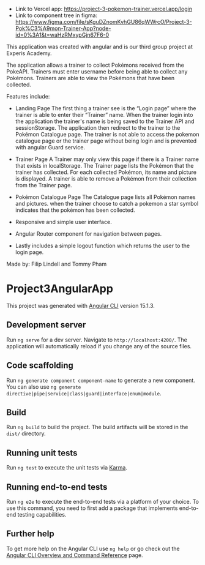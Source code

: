 - Link to Vercel app: https://project-3-pokemon-trainer.vercel.app/login 
- Link to component tree in figma: https://www.figma.com/file/sKguDZnomKvhGU86qWWrcO/Project-3-Pok%C3%A9mon-Trainer-App?node-id=0%3A1&t=waHzRMxypGjn67F6-0

This application was created with angular and is our third group project at Experis Academy.

The application allows a trainer to collect Pokémons received from the PokeAPI. Trainers must enter username before being able to collect any Pokémons. Trainers are able to view the Pokémons that have been collected. 

Features include:

- Landing Page
The first thing a trainer see is the “Login page” where the trainer is able to enter their “Trainer” name. When the trainer login into the application the trainer's name is being saved to the Trainer API and sessionStorage. The application then redirect to the trainer to the Pokémon Catalogue page. The trainer is not able to access the pokemon catalogue page or the trainer page without being login and is prevented with angular Guard service.

- Trainer Page
A Trainer may only view this page if there is a Trainer name that exists in localStorage. 
The Trainer page lists the Pokémon that the trainer has collected. For each collected Pokémon, 
its name and picture is displayed. A trainer is able to remove a Pokémon from their collection from the Trainer page.

- Pokémon Catalogue Page 
The Catalogue page lists all Pokémon names and pictures. when the trainer choose to catch a pokemon a star symbol indicates that the pokémon has been collected. 

- Responsive and simple user interface.

- Angular Router component for navigation between pages.

- Lastly includes a simple logout function which returns the user to the login page.

Made by: Filip Lindell and Tommy Pham

# Project3AngularApp

This project was generated with [Angular CLI](https://github.com/angular/angular-cli) version 15.1.3.

## Development server

Run `ng serve` for a dev server. Navigate to `http://localhost:4200/`. The application will automatically reload if you change any of the source files.

## Code scaffolding

Run `ng generate component component-name` to generate a new component. You can also use `ng generate directive|pipe|service|class|guard|interface|enum|module`.

## Build

Run `ng build` to build the project. The build artifacts will be stored in the `dist/` directory.

## Running unit tests

Run `ng test` to execute the unit tests via [Karma](https://karma-runner.github.io).

## Running end-to-end tests

Run `ng e2e` to execute the end-to-end tests via a platform of your choice. To use this command, you need to first add a package that implements end-to-end testing capabilities.

## Further help

To get more help on the Angular CLI use `ng help` or go check out the [Angular CLI Overview and Command Reference](https://angular.io/cli) page.
